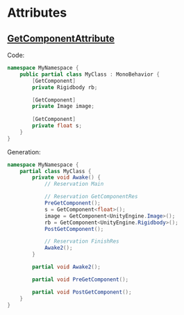 # Attributes
## [GetComponentAttribute](https://github.com/ArtemPindrus/UnityExtended.Core/blob/main/Generators/Attributes/GetComponentAttribute.cs)
Code:
```csharp
namespace MyNamespace {
    public partial class MyClass : MonoBehavior {
        [GetComponent]
        private Rigidbody rb;

        [GetComponent]
        private Image image;
        
        [GetComponent]
        private float s;
    }
}
```

Generation:
```csharp
namespace MyNamespace {
    partial class MyClass {
        private void Awake() {
            // Reservation Main

            // Reservation GetComponentRes
            PreGetComponent();
            s = GetComponent<float>();
            image = GetComponent<UnityEngine.Image>();
            rb = GetComponent<UnityEngine.Rigidbody>();
            PostGetComponent();

            // Reservation FinishRes
            Awake2();
        }

        partial void Awake2();

        partial void PreGetComponent();

        partial void PostGetComponent();
    }
}
```
